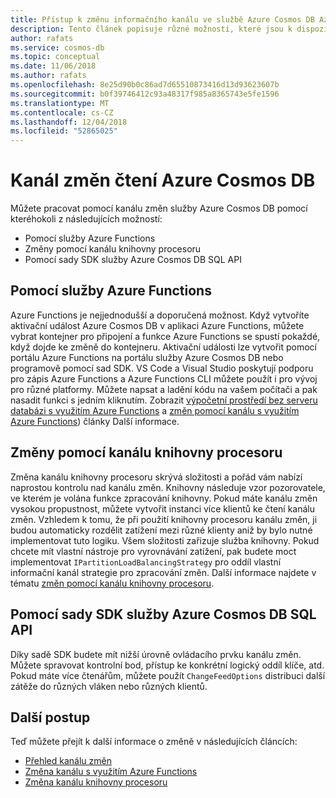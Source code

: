 ```yaml
---
title: Přístup k změnu informačního kanálu ve službě Azure Cosmos DB Azure Cosmos DB
description: Tento článek popisuje různé možnosti, které jsou k dispozici ke čtení a přístup ke kanálu ve službě Azure Cosmos DB Azure Cosmos DB změn.
author: rafats
ms.service: cosmos-db
ms.topic: conceptual
ms.date: 11/06/2018
ms.author: rafats
ms.openlocfilehash: 8e25d90b0c86ad7d65510873416d13d93623607b
ms.sourcegitcommit: b0f39746412c93a48317f985a8365743e5fe1596
ms.translationtype: MT
ms.contentlocale: cs-CZ
ms.lasthandoff: 12/04/2018
ms.locfileid: "52865025"
---
```

# <a name="reading-azure-cosmos-db-change-feed"></a>Kanál změn čtení Azure Cosmos DB

Můžete pracovat pomocí kanálu změn služby Azure Cosmos DB pomocí kteréhokoli z následujících možností:

* Pomocí služby Azure Functions
* Změny pomocí kanálu knihovny procesoru
* Pomocí sady SDK služby Azure Cosmos DB SQL API

## <a name="using-azure-functions"></a>Pomocí služby Azure Functions

Azure Functions je nejjednodušší a doporučená možnost. Když vytvoříte aktivační událost Azure Cosmos DB v aplikaci Azure Functions, můžete vybrat kontejner pro připojení a funkce Azure Functions se spustí pokaždé, když dojde ke změně do kontejneru. Aktivační události lze vytvořit pomocí portálu Azure Functions na portálu služby Azure Cosmos DB nebo programově pomocí sad SDK. VS Code a Visual Studio poskytují podporu pro zápis Azure Functions a Azure Functions CLI můžete použít i pro vývoj pro různé platformy. Můžete napsat a ladění kódu na vašem počítači a pak nasadit funkci s jedním kliknutím. Zobrazit [výpočetní prostředí bez serveru databázi s využitím Azure Functions](serverless-computing-database.md) a [změn pomocí kanálu s využitím Azure Functions](change-feed-functions.md)) články Další informace.

## <a name="using-the-change-feed-processor-library"></a>Změny pomocí kanálu knihovny procesoru

Změna kanálu knihovny procesoru skrývá složitosti a pořád vám nabízí naprostou kontrolu nad kanálu změn. Knihovny následuje vzor pozorovatele, ve kterém je volána funkce zpracování knihovny. Pokud máte kanálu změn vysokou propustnost, můžete vytvořit instanci více klientů ke čtení kanálu změn. Vzhledem k tomu, že při použití knihovny procesoru kanálu změn, ji budou automaticky rozdělit zatížení mezi různé klienty aniž by bylo nutné implementovat tuto logiku. Všem složitosti zařizuje služba knihovny. Pokud chcete mít vlastní nástroje pro vyrovnávání zatížení, pak budete moct implementovat `IPartitionLoadBalancingStrategy` pro oddíl vlastní informační kanál strategie pro zpracování změn. Další informace najdete v tématu [změn pomocí kanálu knihovny procesoru](change-feed-processor.md).

## <a name="using-the-azure-cosmos-db-sql-api-sdk"></a>Pomocí sady SDK služby Azure Cosmos DB SQL API

Díky sadě SDK budete mít nižší úrovně ovládacího prvku kanálu změn. Můžete spravovat kontrolní bod, přístup ke konkrétní logický oddíl klíče, atd. Pokud máte více čtenářům, můžete použít `ChangeFeedOptions` distribuci další zátěže do různých vláken nebo různých klientů. 

## <a name="next-steps"></a>Další postup

Teď můžete přejít k další informace o změně v následujících článcích:

* [Přehled kanálu změn](change-feed.md)
* [Změna kanálu s využitím Azure Functions](change-feed-functions.md)
* [Změna kanálu knihovny procesoru](change-feed-processor.md)
